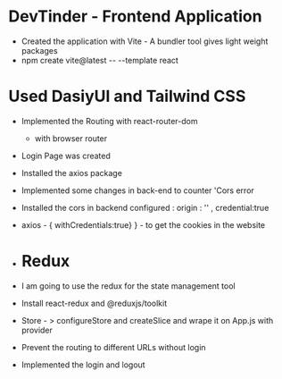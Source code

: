 # DevTinder - Frontend Application

- Created the application with Vite - A bundler tool gives light weight packages
 - npm create vite@latest -- --template react

# Used DasiyUI and Tailwind CSS

- Implemented the Routing with react-router-dom 
  - with browser router
- Login Page was created 
- Installed the axios package 
- Implemented some changes in back-end to counter 'Cors error 
- Installed the cors in backend configured : origin : '' , credential:true
- axios - {
  withCredentials:true}
} - to get the cookies in the website

- # Redux
- I am going to use the redux for the state management tool
- Install react-redux and @reduxjs/toolkit 
- Store - > configureStore and createSlice and wrape it on App.js with provider
- Prevent the routing to different URLs without login
- Implemented the login and logout 
